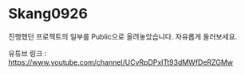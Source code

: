 Skang0926
==========

진행했던 프로젝트의 일부를 Public으로 올려놓았습니다. 자유롭게 둘러보세요.

유튜브 링크 : https://www.youtube.com/channel/UCvRpDPxITt93dMWfDeRZGMw

